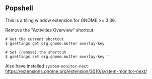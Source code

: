 ## Popshell

This is a tiling window extension for GNOME >= 3.36.

Remove the "Activities Overview" shortcut:
```
# Get the current shortcut
$ gsettings get org.gnome.mutter overlay-key

# Set (remove) the shortcut
$ gsettings set org.gnome.mutter overlay-key ''
```

Also have installed `system-monitor-next`:
https://extensions.gnome.org/extension/3010/system-monitor-next/
